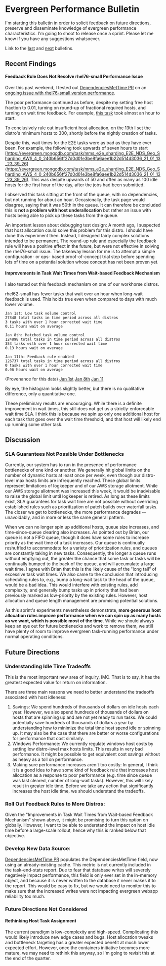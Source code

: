 # Evergreen Performance Bulletin

I'm starting this bulletin in order to solicit feedback on future directions, preserve and disseminate knowledge of evergreen performance characteristics. I'm going to shoot to release once a sprint. Please let me know if you have any suggestions whatsoever.

Link to the [last](https://hhoke.github.io/evergreen_task_analysis/InvestigatingEvergreenPerformance.html) and [next](https://hhoke.github.io/evergreen_task_analysis/2021-01-25.html) bulletins.

## Recent Findings

#### Feedback Rule Does Not Resolve rhel76-small Performance Issue

Over this past weekend, I tested out [DependenciesMetTime PR](https://github.com/evergreen-ci/evergreen/pull/4287) on an [ongoing issue with rhel76-small version performance](https://jira.mongodb.org/browse/EVG-13502). 

The poor performance continued as before, despite my setting free host fraction to 0.01, turning on round-up of fractional required hosts, and turning on wait time feedback.
For example, [this task](https://evergreen.mongodb.com/task/mms_e2e_sharding_E2E_NDS_Geo_Sharding_AWS_4_0_16551033f912f0d5fb3d2790abc2645f51cfe727_21_01_10_19_54_07) took almost an hour to start.

To conclusively rule out insufficient host allocation, on the 13th I set the distro's minimum hosts to 300, shortly before the nightly creation of tasks.

Despite this, wait times for the E2E tasks were as bad as they have ever been.
For example, the following took upwards of seven hours to start [https://evergreen.mongodb.com/task/mms_e2e_sharding_E2E_NDS_Geo_Sharding_AWS_4_0_240b656ff27d0d01e3be8fa6aee1b22d514d3036_21_01_13_23_39_26](https://evergreen.mongodb.com/task/mms_e2e_sharding_E2E_NDS_Geo_Sharding_AWS_4_0_240b656ff27d0d01e3be8fa6aee1b22d514d3036_21_01_13_23_39_26).
This was despite upwards of 50 and often as many as 100 idle hosts for the first hour of the day, after the jobs had been submitted.

I observed this task sitting at the front of the queue, with no dependencies, but not running for about an hour. Occasionally, the task page would disagree, saying that it was 50th in the queue.
It can therefore be concluded this is **not a problem with host underallocation** but rather an issue with hosts being able to pick up these tasks from the queue.

An important lesson about debugging test design: A month ago, I suspected that host allocation could solve this problem for this distro. I should have done this experiment then. Instead, I designed fairly complex solutions intended to be permanent. The round-up rule and especially the feedback rule will have a positive effect in the future, but were not effective in solving the rhel76-small issue. The takeaway lesson for me is to attempt a simple configuration- or ops- based proof-of-concept trial step before spending lots of time on a potential solution whose concept has not been proven yet.

#### Improvements in Task Wait Times from Wait-based Feedback Mechanism

I also tested out this feedback mechanism on one of our workhorse distros.

rhel62-small has fewer tasks that wait over an hour when long-wait feedback is used.
This holds true even when compared to days with much lower volume.

```
Jan 1st: Low task volume control
27848 total tasks in time period across all distros
3 tasks with over 1 hour corrected wait time
0.11 hours wait on average

Jan 8th: Matched task volume control
124898 total tasks in time period across all distros
353 tasks with over 1 hour corrected wait time
0.13 hours wait on average

Jan 11th: Feedback rule enabled
126737 total tasks in time period across all distros
0 tasks with over 1 hour corrected wait time
0.06 hours wait on average
```
(Provenance for this data)
[Jan 1st](https://github.com/hhoke/evergreen_task_analysis/tree/04446c2f68a1f34e4959c30b0e8ff0343a7c9506)
[Jan 8th](https://github.com/hhoke/evergreen_task_analysis/tree/61480d95834614d7ec0df01c3b31f8e5a0997f42)
[Jan 11](https://github.com/hhoke/evergreen_task_analysis/tree/56daf1b403228bf622f437f3adf918533d292234)

By eye, the histogram looks slightly better, but there is no qualitative difference, only a quantitative one.

These preliminary results are encouraging.
While there is a definite improvement in wait times, this still does not get us a strictly-enforceable wait time SLA.
I think this is because we spin up only one additional host for each task that goes over the wait time threshold, and that host will likely end up running some other task.

## Discussion

### SLA Guarantees Not Possible Under Bottlenecks

Currently, our system has to run in the presence of performance bottlenecks of one kind or another.
We generally hit global limits on the number of dynamic hosts at least once per week, even though our distro-level max hosts limits are infrequently reached.
These global limits represent limitations of logkeeper and of our AWS storage allotment.
While our AWS storage allotment was increased this week, it would be inadvisable to raise the global limit until logkeeper is retired.
As long as these limits exist, SLA guarantees for task wait time are not possible without overriding established rules such as prioritization of patch builds over waterfall tasks.
The closer we get to bottlenecks, the more performance degrades -- unavoidably, and in more or less the same general pattern.

When we can no longer spin up additional hosts, queue size increases, and time-since-queue clearing also increases.
As pointed out by Brian, our queue is not a FIFO queue, though it does have some rules to increase priority as the wait time of a task increases.
Our queue is continually reshuffled to accommodate for a variety of prioritization rules, and queues are constantly taking in new tasks.
Consequently, the longer a queue runs without emptying out, the greater the chance that some task or tasks will be continually bumped to the back of the queue, and will accumulate a large wait time.
I agree with Brian that this is the likely cause of the "long tail" of excessive task wait times.
We also came to the conclusion that introducing scheduling rules to, e.g., bump a long-wait task to the head of the queue, would be a bad idea.
This would interfere with existing rules, add complexity, and generally bump tasks up in priority that had been previously marked as low-priority by the existing rules. 
However, host allocation and queue length management are promising potential solutions.

As this sprint's experiments nevertheless demonstrate, **more generous host allocation rules improve performance when we can spin up as many hosts as we want, which is possible most of the time**.
While we should always keep an eye out for future bottlenecks and work to remove them, we still have plenty of room to improve evergreen task-running performance under normal operating conditions.

## Future Directions

### Understanding Idle Time Tradeoffs

This is the most important new area of inquiry, IMO. That is to say, it has the greatest expected value for return on information.

There are three main reasons we need to better understand the tradeoffs associated with host idleness:

1. Savings: We spend hundreds of thousands of dollars on idle hosts each year. However, we also spend hundreds of thousands of dollars on hosts that are spinning up and are not yet ready to run tasks. We could potentially save hundreds of thousands of dollars a year by understanding how to minimize the total time host spend idle or spinning up. It may also be the case that there are better or worse configurations for performance that cost similarly.
2. Windows Performance: We currently regulate windows host costs by setting low distro-level max hosts limits. This results in very bad performance. It might be possible to get equivalent cost savings without as heavy as a toll on performance. 
3. Making sure performance increases aren't too costly: In general, I think it is a good idea to have some kind of feedback rule that increases host allocation as a response to poor performance (e.g. time since queue was last cleared, number of long-wait tasks). However, this will likely result in greater idle time. Before we take any action that significantly increases the host idle time, we should understand the tradeoffs.

### Roll Out Feedback Rules to More Distros:

Given the "Improvements in Task Wait Times from Wait-based Feedback Mechanism" shown above, it might be promising to turn this option on globally. However, I want to be able to understand the impact on host idle time before a large-scale rollout, hence why this is ranked below that objective.

### Develop New Data Source: 

[DependenciesMetTime PR](https://github.com/evergreen-ci/evergreen/pull/4287) populates the DependenciesMetTime field, now using an already-existing cache. This metric is not currently included in the task-end-stats report. Due to fear that database writes will severely negatively impact performance, this field is only ever set in the in-memory object, and because it is never written to the database it never makes it to the report. This would be easy to fix, but we would need to monitor this to make sure that the increased writes were not impacting evergreen webapp reliability too much.

### Future Directions Not Considered

#### Rethinking Host Task Assignment

The current paradigm is low-complexity and high-speed. Complicating this would likely introduce new edge cases and bugs. Host allocation tweaks and bottleneck targeting has a greater expected benefit at much lower expected effort. However, once the containers initiative becomes more mature, we may need to rethink this anyway, so I'm going to revisit this at the end of the quarter.


